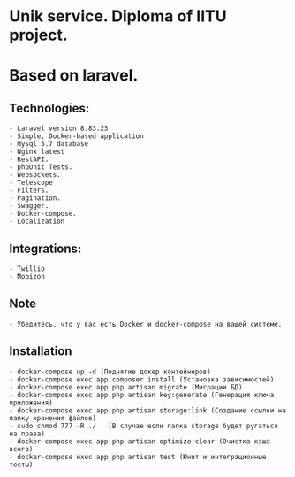 # Unik service. Diploma of IITU project.
# Based on laravel.

## Technologies:
    - Laravel version 8.83.23
    - Simple, Docker-based application
    - Mysql 5.7 database
    - Nginx latest
    - RestAPI. 
    - phpUnit Tests.
    - Websockets.
    - Telescope
    - Filters. 
    - Pagination. 
    - Swagger. 
    - Docker-compose.
    - Localization

## Integrations:
    - Twillio
    - Mobizon

## Note
    - Убедитесь, что у вас есть Docker и docker-compose на вашей системе.
 
## Installation
    - docker-compose up -d (Поднятие докер контейнеров)
    - docker-compose exec app composer install (Установка зависимостей)
    - docker-compose exec app php artisan migrate (Миграции БД)
    - docker-compose exec app php artisan key:generate (Генерация ключа приложения)
    - docker-compose exec app php artisan storage:link (Создание ссылки на папку хранения файлов)
    - sudo chmod 777 -R ./   (В случае если папка storage будет ругаться на права)
    - docker-compose exec app php artisan optimize:clear (Очистка кэша всего)
    - docker-compose exec app php artisan test (Юнит и интеграционные тесты)
    
